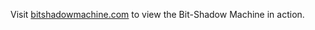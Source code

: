 Visit [bitshadowmachine.com](http://www.bitshadowmachine.com) to view the Bit-Shadow Machine in action.
